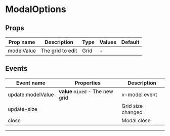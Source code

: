 # ModalOptions

## Props

| Prop name  | Description      | Type | Values | Default |
| ---------- | ---------------- | ---- | ------ | ------- |
| modelValue | The grid to edit | Grid | -      |         |

## Events

| Event name        | Properties                       | Description       |
| ----------------- | -------------------------------- | ----------------- |
| update:modelValue | **value** `mixed` - The new grid | v-model event     |
| update-size       |                                  | Grid size changed |
| close             |                                  | Modal close       |

---
